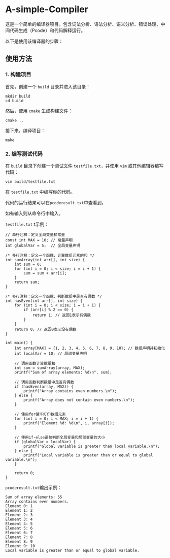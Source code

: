 # A-simple-Compiler

这是一个简单的编译器项目。包含词法分析、语法分析、语义分析、错误处理、中间代码生成（Pcode）和代码解释运行。

以下是使用该编译器的步骤：

## 使用方法



### 1. 构建项目



首先，创建一个 `build` 目录并进入该目录：

```
mkdir build
cd build
```



然后，使用 `cmake` 生成构建文件：

```
cmake ..
```



接下来，编译项目：

```
make
```



### 2. 编写测试代码



在 `build` 目录下创建一个测试文件 `testfile.txt`，并使用 `vim` 或其他编辑器编写代码：

```
vim build/testfile.txt
```



在 `testfile.txt` 中编写你的代码。

代码的运行结果可以在`pcoderesult.txt`中查看到，

如有输入则从命令行中输入。



 `testfile.txt` t示例：

```
// 单行注释：定义全局变量和常量
const int MAX = 10; // 常量声明
int globalVar = 5;  // 全局变量声明

/* 多行注释：定义一个函数，计算数组元素的和 */
int sumArray(int arr[], int size) {
    int sum = 0;
    for (int i = 0; i < size; i = i + 1) {
        sum = sum + arr[i];
    }
    return sum;
}

/* 多行注释：定义一个函数，判断数组中是否有偶数 */
int hasEven(int arr[], int size) {
    for (int i = 0; i < size; i = i + 1) {
        if (arr[i] % 2 == 0) {
            return 1; // 返回1表示有偶数
        }
    }
    return 0; // 返回0表示没有偶数
}

int main() {
    int array[MAX] = {1, 2, 3, 4, 5, 6, 7, 8, 9, 10}; // 数组声明并初始化
    int localVar = 10; // 局部变量声明

    // 调用函数计算数组和
    int sum = sumArray(array, MAX);
    printf("Sum of array elements: %d\n", sum);

    // 调用函数判断数组中是否有偶数
    if (hasEven(array, MAX)) {
        printf("Array contains even numbers.\n");
    } else {
        printf("Array does not contain even numbers.\n");
    }

    // 使用for循环打印数组元素
    for (int i = 0; i < MAX; i = i + 1) {
        printf("Element %d: %d\n", i, array[i]);
    }

    // 使用if-else语句判断全局变量和局部变量的大小
    if (globalVar > localVar) {
        printf("Global variable is greater than local variable.\n");
    } else {
        printf("Local variable is greater than or equal to global variable.\n");
    }

    return 0;
}
```

`pcoderesult.txt`输出示例：

```
Sum of array elements: 55
Array contains even numbers.
Element 0: 1
Element 1: 2
Element 2: 3
Element 3: 4
Element 4: 5
Element 5: 6
Element 6: 7
Element 7: 8
Element 8: 9
Element 9: 10
Local variable is greater than or equal to global variable.
```



